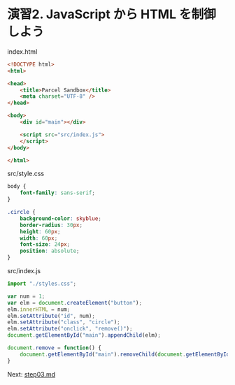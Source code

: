 # 演習2. JavaScript から HTML を制御しよう

index.html

```html
<!DOCTYPE html>
<html>

<head>
	<title>Parcel Sandbox</title>
	<meta charset="UTF-8" />
</head>

<body>
	<div id="main"></div>

	<script src="src/index.js">
	</script>
</body>

</html>
```

src/style.css

```css
body {
	font-family: sans-serif;
}

.circle {
	background-color: skyblue;
	border-radius: 30px;
	height: 60px;
	width: 60px;
	font-size: 24px;
	position: absolute;
}
```

src/index.js

```js
import "./styles.css";

var num = 1; 
var elm = document.createElement("button");
elm.innerHTML = num;
elm.setAttribute("id", num); 
elm.setAttribute("class", "circle"); 
elm.setAttribute("onclick", "remove()");
document.getElementById("main").appendChild(elm);

document.remove = function() {
	document.getElementById("main").removeChild(document.getElementById("1"));
}
```

Next: [step03.md](./step06.md)
